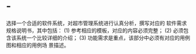 # -
选择一个合适的软件系统，对超市管理系统进行认真分析，撰写对应的
软件需求规格说明书，其中包括： 
(1) 参考相应的模板，对应的内容必须完整； 
(2) 必须包含该系统一个比较详细的介绍； 
(3) 功能需求是重点，该部分中必须有对应的用例图和相应的用例场
景描述。 
 
